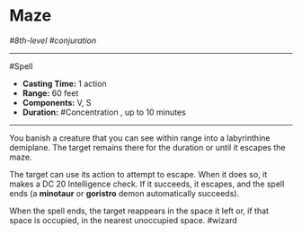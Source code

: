 # Maze
*#8th-level #conjuration*
___ 
#Spell
- **Casting Time:** 1 action
- **Range:** 60 feet
- **Components:** V, S
- **Duration:** #Concentration , up to 10 minutes
---
You banish a creature that you can see within range into a labyrinthine demiplane. The target remains there for the duration or until it escapes the maze.

The target can use its action to attempt to escape. When it does so, it makes a DC 20 Intelligence check. If it succeeds, it escapes, and the spell ends (a **minotaur** or **goristro** demon automatically succeeds).

When the spell ends, the target reappears in the space it left or, if that space is occupied, in the nearest unoccupied space.
#wizard